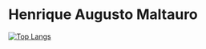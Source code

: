 # Henrique Augusto Maltauro

[![Top Langs](https://github-readme-stats.vercel.app/api/top-langs/?username=hmaltaurodev&layout=compact&theme=github_dark&hide=dart,java)](https://github.com/hmaltaurodev/github-readme-stats)
